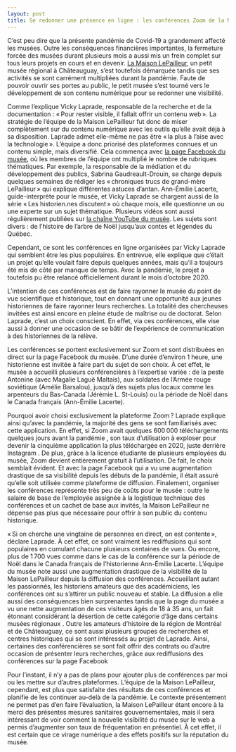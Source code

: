 ```yaml
---
layout: post
title: Se redonner une présence en ligne : les conférences Zoom de la Maison LePailleur
---
```


C’est peu dire que la présente pandémie de Covid-19 a grandement affecté les musées. Outre les conséquences financières importantes, la fermeture forcée des musées durant plusieurs mois a aussi mis un frein complet sur tous leurs projets en cours et en devenir. [La Maison LePailleur](http://maisonlepailleur.ca/), un petit musée régional à Châteauguay, s’est toutefois démarquée tandis que ses activités se sont carrément multipliées durant la pandémie. Faute de pouvoir ouvrir ses portes au public, le petit musée s’est tourné vers le développement de son contenu numérique pour se redonner une visibilité.

Comme l’explique Vicky Laprade, responsable de la recherche et de la documentation : « Pour rester visible, il fallait offrir un contenu web ». La stratégie de l’équipe de la Maison LePailleur fut donc de miser complètement sur du contenu numérique avec les outils qu’elle avait déjà à sa disposition. Laprade admet elle-même ne pas être « la plus à l’aise avec la technologie ». L’équipe a donc priorisé des plateformes connues et un contenu simple, mais diversifié. Cela commença avec [la page Facebook du musée](https://www.facebook.com/Maison-LePailleur-457840675170), où les membres de l’équipe ont multiplié le nombre de rubriques thématiques. Par exemple, la responsable de la médiation et du développement des publics, Sabrina Gaudreault-Drouin, se charge depuis quelques semaines de rédiger les « chroniques trucs de grand-mère LePailleur » qui explique différentes astuces d’antan. Ann-Émilie Lacerte, guide-interprète pour le musée, et Vicky Laprade se chargent aussi de la série « Les historien.nes discutent » où chaque mois, elle questionne un ou une experte sur un sujet thématique. Plusieurs vidéos sont aussi régulièrement publiées sur [la chaîne YouTube du musée](https://www.youtube.com/channel/UC_oTjvWQdnYfbz1B1CKUOhg). Les sujets sont divers : de l’histoire de l’arbre de Noël jusqu’aux contes et légendes du Québec.

Cependant, ce sont les conférences en ligne organisées par Vicky Laprade qui semblent être les plus populaires. En entrevue, elle explique que c’était un projet qu’elle voulait faire depuis quelques années, mais qu’il a toujours été mis de côté par manque de temps. Avec la pandémie, le projet a toutefois pu être relancé officiellement durant le mois d’octobre 2020. 

L’intention de ces conférences est de faire rayonner le musée du point de vue scientifique et historique, tout en donnant une opportunité aux jeunes historiennes de faire rayonner leurs recherches. La totalité des chercheuses invitées est ainsi encore en pleine étude de maîtrise ou de doctorat. Selon Laprade, c’est un choix conscient. En effet, via ces conférences, elle vise aussi à donner une occasion de se bâtir de l’expérience de communication à des historiennes de la relève.

Les conférences se portent exclusivement sur Zoom et sont distribuées en direct sur la page Facebook du musée. D’une durée d’environ 1 heure, une historienne est invitée à faire part du sujet de son choix. À cet effet, le musée a accueilli plusieurs conférencières à l’expertise variée : de la peste Antonine (avec Magalie Laguë Maltais), aux soldates de l’Armée rouge soviétique (Amélie Barsalou), jusqu’à des sujets plus locaux comme les arpenteurs du Bas-Canada (Jérémie L. St-Louis) ou la période de Noël dans le Canada français (Ann-Émilie Lacerte).

Pourquoi avoir choisi exclusivement la plateforme Zoom ? Laprade explique ainsi qu’avec la pandémie, la majorité des gens se sont familiarisés avec cette application. En effet, si Zoom avait quelques 600 000 téléchargements quelques jours avant la pandémie , son taux d’utilisation à exploser pour devenir la cinquième application la plus téléchargée en 2020, juste derrière Instagram . De plus, grâce à la licence étudiante de plusieurs employées du musée, Zoom devient entièrement gratuit à l’utilisation. De fait, le choix semblait évident. Et avec la page Facebook qui a vu une augmentation drastique de sa visibilité depuis les débuts de la pandémie, il était assuré qu’elle soit utilisée comme plateforme de diffusion. Finalement, organiser les conférences représente très peu de coûts pour le musée : outre le salaire de base de l’employée assignée à la logistique technique des conférences et un cachet de base aux invités, la Maison LePailleur ne dépense pas plus que nécessaire pour offrir à son public du contenu historique.

« Si on cherche une vingtaine de personnes en direct, on est contente », déclare Laprade. À cet effet, ce sont vraiment les rediffusions qui sont populaires en cumulant chacune plusieurs centaines de vues. Ou encore, plus de 1 700 vues comme dans le cas de la conférence sur la période de Noël dans le Canada français de l’historienne Ann-Émilie Lacerte. L’équipe du musée note aussi une augmentation drastique de la visibilité de la Maison LePailleur depuis la diffusion des conférences. Accueillant autant les passionnés, les historiens amateurs que des académiciens, les conférences ont su s’attirer un public nouveau et stable. La diffusion a elle aussi des conséquences bien surprenantes tandis que la page du musée a vu une nette augmentation de ces visiteurs âgés de 18 à 35 ans, un fait étonnant considérant la désertion de cette catégorie d’âge dans certains musées régionaux . Outre les amateurs d’histoire de la région de Montréal et de Châteauguay, ce sont aussi plusieurs groupes de recherches et centres historiques qui se sont intéressés au projet de Laprade. Ainsi, certaines des conférencières se sont fait offrir des contrats ou d’autre occasion de présenter leurs recherches, grâce aux rediffusions des conférences sur la page Facebook

Pour l’instant, il n’y a pas de plans pour ajouter plus de conférences par moi ou les mettre sur d’autres plateformes. L’équipe de la Maison LePailleur, cependant, est plus que satisfaite des résultats de ces conférences et planifie de les continuer au-delà de la pandémie. Le contexte présentement ne permet pas d’en faire l’évaluation, la Maison LePailleur étant encore à la merci des présentes mesures sanitaires gouvernementales, mais il sera intéressant de voir comment la nouvelle visibilité du musée sur le web a permis d’augmenter son taux de fréquentation en présentiel. À cet effet, il est certain que ce virage numérique a des effets positifs sur la réputation du musée.
